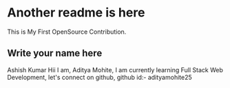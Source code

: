 # Another readme is here

This is My First OpenSource Contribution.

## Write your name here

Ashish Kumar
Hii I am, Aditya Mohite, I am currently learning Full Stack Web Development, let's connect on github, github id:- adityamohite25
